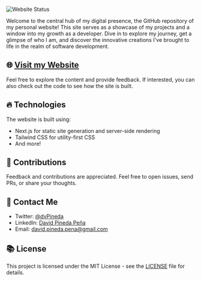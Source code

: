 ![Website Status](https://img.shields.io/website?up_message=online&url=https%3A%2F%2Fyour-website-url.com)

Welcome to the central hub of my digital presence, the GitHub repository of my personal website! This site serves as a showcase of my projects and a window into my growth as a developer. Dive in to explore my journey, get a glimpse of who I am, and discover the innovative creations I've brought to life in the realm of software development.

## 🌐 [Visit my Website](https://dvpineda.vercel.app/)

Feel free to explore the content and provide feedback. If interested, you can also check out the code to see how the site is built.

## 🔥 Technologies

The website is built using:

- Next.js for static site generation and server-side rendering
- Tailwind CSS for utility-first CSS
- And more!

## 🤝 Contributions

Feedback and contributions are appreciated. Feel free to open issues, send PRs, or share your thoughts.

## 👤 Contact Me

- Twitter: [@dvPineda](https://twitter.com/dvPineda)
- LinkedIn: [David Pineda Peña](https://linkedin.com/in/dvPineda)
- Email: david.pineda.pena@gmail.com

## 📚 License

This project is licensed under the MIT License - see the [LICENSE](LICENSE) file for details.
